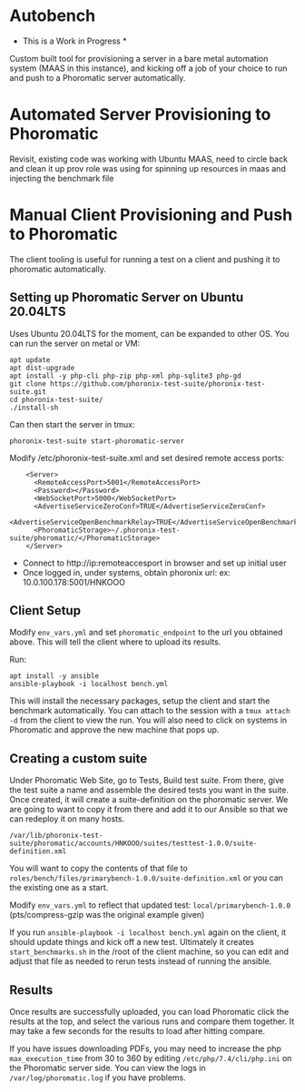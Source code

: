 # Autobench

* This is a Work in Progress *

Custom built tool for provisioning a server in a bare metal automation system (MAAS in this instance),
and kicking off a job of your choice to run and push to a Phoromatic server automatically.

# Automated Server Provisioning to Phoromatic
Revisit, existing code was working with Ubuntu MAAS, need to circle back and clean it up
prov role was using for spinning up resources in maas and injecting the benchmark file

# Manual Client Provisioning and Push to Phoromatic

The client tooling is useful for running a test on a client and pushing it to phoromatic
automatically.

## Setting up Phoromatic Server on Ubuntu 20.04LTS

Uses Ubuntu 20.04LTS for the moment, can be expanded to other OS. You can run the server
on metal or VM:

```
apt update
apt dist-upgrade
apt install -y php-cli php-zip php-xml php-sqlite3 php-gd
git clone https://github.com/phoronix-test-suite/phoronix-test-suite.git
cd phoronix-test-suite/
./install-sh
```

Can then start the server in tmux:
```
phoronix-test-suite start-phoromatic-server
```

Modify /etc/phoronix-test-suite.xml and set desired remote access ports:
```
    <Server>
      <RemoteAccessPort>5001</RemoteAccessPort>
      <Password></Password>
      <WebSocketPort>5000</WebSocketPort>
      <AdvertiseServiceZeroConf>TRUE</AdvertiseServiceZeroConf>
      <AdvertiseServiceOpenBenchmarkRelay>TRUE</AdvertiseServiceOpenBenchmarkRelay>
      <PhoromaticStorage>~/.phoronix-test-suite/phoromatic/</PhoromaticStorage>
    </Server>
```

- Connect to http://ip:remoteaccesport in browser and set up initial user
- Once logged in, under systems, obtain phoronix url: ex: 10.0.100.178:5001/HNKOOO


## Client Setup

Modify `env_vars.yml` and set `phoromatic_endpoint` to the url you obtained above. This will tell the client where to upload its results.

Run:

```
apt install -y ansible
ansible-playbook -i localhost bench.yml
```

This will install the necessary packages, setup the client and start the benchmark automatically. You can attach to the session with a `tmux attach -d` from the client to view the run. You will also need to click on systems in Phoromatic and approve the new machine that pops up.

## Creating a custom suite

Under Phoromatic Web Site, go to Tests, Build test suite. From there, give the test suite a name and assemble the desired tests you want in the suite. Once created, it will create a suite-definition on the phoromatic server. We are going to want to copy it from there and add it to our Ansible so that we can redeploy it on many hosts.

```
/var/lib/phoronix-test-suite/phoromatic/accounts/HNKOOO/suites/testtest-1.0.0/suite-definition.xml
```

You will want to copy the contents of that file to `roles/bench/files/primarybench-1.0.0/suite-definition.xml` or you can the existing one as a start.

Modify `env_vars.yml` to reflect that updated test: `local/primarybench-1.0.0` (pts/compress-gzip was the original example given)

If you run `ansible-playbook -i localhost bench.yml` again on the client, it should update things and kick off a new test. Ultimately it creates `start_benchmarks.sh` in the /root of the client machine, so you can edit and adjust that file as needed to rerun tests instead of running the ansible.

## Results
Once results are successfully uploaded, you can load Phoromatic click the results at the top, and select the various runs and compare them together. It may take a few seconds for the results to load after hitting compare.

If you have issues downloading PDFs, you may need to increase the php `max_execution_time` from 30 to 360 by editing `/etc/php/7.4/cli/php.ini` on the Phoromatic server side. You can view the logs in `/var/log/phoromatic.log` if you have problems.

